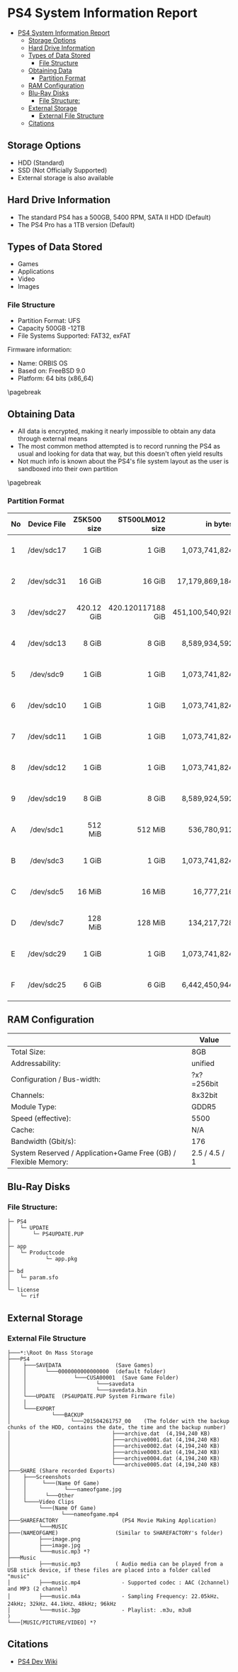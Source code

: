 # PS4 System Information Report

- [PS4 System Information Report](#ps4-system-information-report)
  - [Storage Options](#storage-options)
  - [Hard Drive Information](#hard-drive-information)
  - [Types of Data Stored](#types-of-data-stored)
    - [File Structure](#file-structure)
  - [Obtaining Data](#obtaining-data)
    - [Partition Format](#partition-format)
  - [RAM Configuration](#ram-configuration)
  - [Blu-Ray Disks](#blu-ray-disks)
    - [File Structure:](#file-structure)
  - [External Storage](#external-storage)
    - [External File Structure](#external-file-structure)
  - [Citations](#citations)

## Storage Options

* HDD (Standard)
* SSD (Not Officially Supported)
* External storage is also available

## Hard Drive Information

* The standard PS4 has a 500GB, 5400 RPM, SATA II HDD (Default)
* The PS4 Pro has a 1TB version (Default)

## Types of Data Stored

* Games
* Applications
* Video
* Images

### File Structure

* Partition Format: UFS
* Capacity 500GB -12TB
* File Systems Supported: FAT32, exFAT

Firmware information:
- Name: ORBIS OS
- Based on: FreeBSD 9.0
- Platform: 64 bits (x86_64)

<!-- pagebreak -->

\pagebreak 

## Obtaining Data

* All data is encrypted, making it nearly impossible to obtain any data through external means
* The most common method attempted is to record running the PS4 as usual and looking for data that way, but this doesn't often yield results
* Not much info is known about the PS4's file system layout as the user is sandboxed into their own partition

\pagebreak

### Partition Format

| No | Device File | Z5K500 size | ST500LM012 size   | in bytes        | type                                   | remarks |
|:---|:-----------:|------------:|------------------:|----------------:|----------------------------------------|---------|
| 1  | /dev/sdc17  | 1 GiB       | 1 GiB             | 1,073,741,824   | `80dd49e3-a985-4887-81de-1daca47aed90` |         |
| 2  | /dev/sdc31  | 16 GiB      | 16 GiB            | 17,179,869,184  | `3ef7290a-de81-4887-a11f-46fba765c71c` |         |
| 3  | /dev/sdc27  | 420.12 GiB  | 420.120117188 GiB | 451,100,540,928 | `c638477a-e002-4b57-a454-a27fb63a33a8` | user    |
| 4  | /dev/sdc13  | 8 GiB       | 8 GiB             | 8,589,934,592   | `76a9a5b4-44b0-472a-bde3-3107472adee2` |         |
| 5  | /dev/sdc9   | 1 GiB       | 1 GiB             | 1,073,741,824   | `757a614b-6179-5361-6b61-6b6968617261` |         |
| 6  | /dev/sdc10  | 1 GiB       | 1 GiB             | 1,073,741,824   | `757a614b-6179-5361-6b61-6b6968617261` |         |
| 7  | /dev/sdc11  | 1 GiB       | 1 GiB             | 1,073,741,824   | `dc85025f-a694-4109-be44-fa0c063e8b81` |         |
| 8  | /dev/sdc12  | 1 GiB       | 1 GiB             | 1,073,741,824   | `dc85025f-a694-4109-be44-fa0c063e8b81` |         |
| 9  | /dev/sdc19  | 8 GiB       | 8 GiB             | 8,589,924,592   | `a71ff62d-1421-4dd9-935d-25dabd81bec5` |         |
| A  | /dev/sdc1   | 512 MiB     | 512 MiB           | 536,780,912     | `17800f17-b9e1-425d-b937-0119a0813172` |         |
| B  | /dev/sdc3   | 1 GiB       | 1 GiB             | 1,073,741,824   | `ccb52e94-ebef-48c4-a195-9e2da5b0292c` |         |
| C  | /dev/sdc5   | 16 MiB      | 16 MiB            | 16,777,216      | `145268bf-63ad-47c1-9378-9aacd9beed7c` |         |
| D  | /dev/sdc7   | 128 MiB     | 128 MiB           | 134,217,728     | `6e0c5310-8445-4066-b571-9b65fdb75935` | eap_vsh |
| E  | /dev/sdc29  | 1 GiB       | 1 GiB             | 1,073,741,824   | `21e4dfb4-0040-4934-a037-ea9dc058eea6` |         |
| F  | /dev/sdc25  | 6 GiB       | 6 GiB             | 6,442,450,944   | `fdb5ede1-73c3-4c43-8c5b-2d3dcfcddff8` | update  |


## RAM Configuration

|                                                                   | Value         |
|:------------------------------------------------------------------|---------------|
| Total Size:                                                       | 8GB           |
| Addressability:                                                   | unified       |
| Configuration / Bus-width:                                        | ?x?=256bit    |
| Channels:                                                         | 8x32bit       |
| Module Type:                                                      | GDDR5         |
| Speed (effective):                                                | 5500          |
| Cache:                                                            | N/A           |
| Bandwidth (Gbit/s):                                               | 176           |
| System Reserved / Application+Game Free (GB) / Flexible Memory:   | 2.5 / 4.5 / 1 |

## Blu-Ray Disks

### File Structure:

```
├─ PS4 
│   └─ UPDATE
│       └─ PS4UPDATE.PUP
│          
├─ app 
│   └─ Productcode
│           └─ app.pkg 
│          
├─ bd 
│   └─ param.sfo 
│       
└─ license 
    └─ rif
```

## External Storage

### External File Structure

```
├───*:\Root On Mass Storage
├───PS4
│    ├───SAVEDATA                 (Save Games)
│    │      └───0000000000000000  (default folder)
│    │               └───CUSA00001  (Save Game Folder)
│    │	                    └───savedata
│    │	                    └───savedata.bin
│    └───UPDATE  (PS4UPDATE.PUP System Firmware file)
│    │	                  
│    └───EXPORT
│             └───BACKUP 
│                   └───201504261757_00    (The folder with the backup chunks of the HDD, contains the date, the time and the backup number)
│                                ├───archive.dat  (4,194,240 KB)
│                                ├───archive0001.dat (4,194,240 KB)
│                                ├───archive0002.dat (4,194,240 KB)
│                                ├───archive0003.dat (4,194,240 KB)
│                                ├───archive0004.dat (4,194,240 KB)
│                                └───archive0005.dat (4,194,240 KB)
├───SHARE (Share recorded Exports)
│    ├───Screenshots
│    │     └───(Name Of Game)
│    │	          └───nameofgame.jpg
│    │	    └───Other
│    └────Video Clips
│         └───(Name Of Game)
│    	         └───nameofgame.mp4  
├───SHAREFACTORY                    (PS4 Movie Making Application)
│         └───MUSIC
├───(NAMEOFGAME)                  (Similar to SHAREFACTORY's folder)        
│         ├───image.png
│         ├───image.jpg
│         └───music.mp3 *?
├───Music
│         ├───music.mp3           ( Audio media can be played from a USB stick device, if these files are placed into a folder called "music"
│         ├───music.mp4             - Supported codec : AAC (2channel) and MP3 (2 channel)
│         ├───music.m4a             - Sampling Frequency: 22.05kHz、24kHz; 32kHz、44.1kHz、48kHz; 96kHz
│         └───music.3gp             - Playlist: .m3u, m3u8                                                                                     )
└───[MUSIC/PICTURE/VIDEO] *?
```

## Citations

+ [PS4 Dev Wiki](https://www.psdevwiki.com/ps4/Main_Page)

